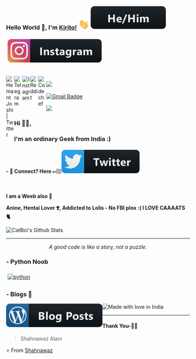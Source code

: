 ### Hello World 🎊, I'm [Kirito!](https://t.me/kirito6969) <img src="https://raw.githubusercontent.com/ABSphreak/ABSphreak/master/gifs/Hi.gif" width="30px"> <img src="https://raw.githubusercontent.com/8bithemant/8bithemant/master/svg/pronouns/hehim.svg" >

<p align="left">
<a href="https://www.instagram.com/hope.matrix/">
    <img src="https://raw.githubusercontent.com/MikeCodesDotNET/ColoredBadges/master/svg/social/instagram.svg" alt="instagram" style="vertical-align:top; margin:6px 4px">
  </a>
</p>

<br/>
<a href="https://twitter.com/alam1999ddk">
  <img align="left" alt="Hemant Joshi| Twitter" width="22px" src="https://cdn.jsdelivr.net/npm/simple-icons@v3/icons/twitter.svg" />
</a>
<a href="https://t.me/NeoMatrix90">
  <img align="left" alt="Telegram" width="22px" src="https://cdn.jsdelivr.net/npm/simple-icons@v3/icons/telegram.svg" />
</a>
<a href="https://www.instagram.com/hope.matrix/">
  <img align="left" alt="Instagram" width="22px" src="https://cdn.jsdelivr.net/npm/simple-icons@v3/icons/instagram.svg" />
</a>
<a href="https://www.reddit.com/user//">
  <img align="left" alt=" Reddit" width="22px" src="https://cdn.jsdelivr.net/npm/simple-icons@v3/icons/reddit.svg" />
</a>
<a href="https://www.facebook.com/hope.matrix">
  <img align="left" alt=" Codechef" width="22px" src="https://cdn.jsdelivr.net/npm/simple-icons@3.1.0/icons/facebook.svg" />
</a>

![](https://visitor-badge.glitch.me/badge?page_id=prono69)
<br />

[![Gmail Badge](https://img.shields.io/badge/-faltu9851@gmail.com-c14438?style=flat-square&logo=Gmail&logoColor=white&link=mailto:mailharshkhatri@gmail.com)](mailto:faltu9851@gmail.com)

<img align='center' src='https://user-images.githubusercontent.com/5713670/87202985-820dcb80-c2b6-11ea-9f56-7ec461c497c3.gif' width='200'>

### Hi 🙋‍♂️,
### I'm an ordinary Geek from India :)


#### - 💬 Connect? Here 👉🏼[<img src="https://raw.githubusercontent.com/8bithemant/8bithemant/master/svg/social/twitter.svg" >](https://twitter.com/alam1999ddk/)

<br />


**I am a Weeb also 🌚**

**Anine, Hentai Lover ❣️, Addicted to Lolis - No FBI plox :(  I LOVE CAAAATS 🐈**
<br />


![CatBoi's Github Stats](https://github-readme-stats.vercel.app/api?username=prono69&show_icons=true&title_color=fff&icon_color=79ff97&text_color=9f9f9f&bg_color=151515)
*************
<p align="center">
  <i>A good code is like a story, not a puzzle.</i><br/>
</p> 

### - Python Noob

<p align="left">
 <a href="https://www.python.org">
    <img src="svg/dev/languages/python.svg" alt="python" style="vertical-align:top; margin:6px 4px">
  </a>
</p>

### - Blogs 🌱

<p>
<a href="https://alamtd.wordpress.com">
 <img align="left" src="https://raw.githubusercontent.com/MikeCodesDotNET/ColoredBadges/master/svg/blogs/wordpress.svg" />
</a>
</p>





![Made with love in India](https://madewithlove.now.sh/in?heart=true&template=for-the-badge)


***********************************

#### Thank You-🙏🏼


> Shahnawaz Alam

⭐ From [Shahnawaz](https://github.com/prono69)
